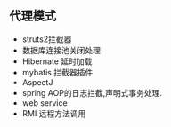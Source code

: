 代理模式
---
- struts2拦截器
- 数据库连接池关闭处理
- Hibernate 延时加载
- mybatis 拦截器插件
- AspectJ
- spring AOP的日志拦截,声明式事务处理.
- web service
- RMI 远程方法调用